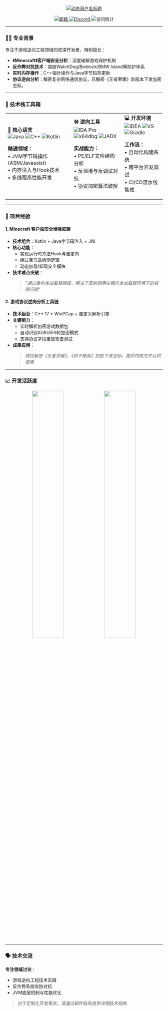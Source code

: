 <div align="center">
  <a href="https://git.io/typing-svg">
    <img src="https://readme-typing-svg.demolab.com?font=Bitcount+Grid+Double&weight=600&size=40&pause=1000&color=000000&multiline=true&width=500&lines=Xline1337;From+SkidVision" alt="动态用户名标题">
  </a>
  
  <p>
    <a href="mailto:illusionhclite@outlook.com">
      <img src="https://img.shields.io/badge/Outlook-0078D4?logo=microsoft-outlook&logoColor=white" alt="邮箱">
    </a>
    <a href="https://discord.com/users/v0lsa">
      <img src="https://img.shields.io/badge/Discord-v0lsa-%237289DA?logo=discord" alt="Discord">
    </a>
    <img src="https://visitor-badge.glitch.me/badge?page_id=Xline1337" alt="访问统计"> 
  </p>
</div>

---

### 🧙‍♂️ 专业背景
专注于游戏逆向工程领域的资深开发者，特别擅长：
- **《Minecraft》客户端安全分析**：深度破解游戏保护机制
- **反作弊对抗技术**：突破WatchDog/Bedrock/BMW Island等防护体系
- **实时内存操作**：C++指针操作与Java字节码热更新
- **协议逆向分析**：解密复杂网络通信协议，已解密《王者荣耀》新版本下发加密坐标。

---

### 🧰 **技术栈工具箱**
<table align="center">
  <tr>
    <td>
      <strong>🔧 核心语言</strong><br>
      <img src="https://img.shields.io/badge/Java-ED8B00?logo=openjdk&logoColor=white" alt="Java">
      <img src="https://img.shields.io/badge/C%2B%2B-00599C?logo=c%2B%2B&logoColor=white" alt="C++">
      <img src="https://img.shields.io/badge/Kotlin-7F52FF?logo=kotlin&logoColor=white" alt="Kotlin">
      <p><strong>精通领域：</strong><br>• JVM字节码操作(ASM/Javassist)<br>• 内存注入与Hook技术<br>• 多线程高性能开发</p>
    </td>
    <td>
      <strong>🛠️ 逆向工具</strong><br>
      <img src="https://img.shields.io/badge/IDA_Pro-000000?logo=hex-rays" alt="IDA Pro">
      <img src="https://img.shields.io/badge/x64dbg-47848F?logo=windows-terminal" alt="x64dbg">
      <img src="https://img.shields.io/badge/JADX-3DDC84?logo=android" alt="JADX">
      <p><strong>实战能力：</strong><br>• PE/ELF文件结构分析<br>• 反混淆与反调试对抗<br>• 协议加密算法破解</p>
    </td>
    <td>
      <strong>💻 开发环境</strong><br>
      <img src="https://img.shields.io/badge/IntelliJ_IDEA-000000?logo=intellij-idea&logoColor=white" alt="IDEA">
      <img src="https://img.shields.io/badge/Visual_Studio-5C2D91?logo=visual-studio&logoColor=white" alt="VS">
      <img src="https://img.shields.io/badge/Gradle-02303A?logo=gradle&logoColor=white" alt="Gradle">
      <p><strong>工作流：</strong><br>• 自动化构建系统<br>• 跨平台开发调试<br>• CI/CD流水线集成</p>
    </td>
  </tr>
</table>

---

### 💼 项目经验
#### 1. Minecraft 客户端安全增强框架
- **技术组合**：Kotlin + Java字节码注入 + JNI
- **核心功能**：
  - 实现运行时方法Hook与重定向
  - 绕过宝马岛检测逻辑
  - 动态加载/卸载安全模块
- **技术难点突破**：
  > _"通过重构类加载器层级，解决了反射调用在强化类加载器环境下的权限问题"_ 

#### 2. 游戏协议逆向分析工具链
- **技术组合**：C++ 17 + WinPCap + 自定义解析引擎
- **关键能力**：
  - 实时解析加密游戏数据包
  - 自动识别XOR/AES轮加密模式
  - 支持协议字段重放攻击测试
- **成果应用**：
  > _成功解密《王者荣耀》，《和平精英》加密下发坐标，提供内核文件以供使用_

---

### 📈 **开发活跃度**
<div align="center">
  <img src="https://github-readme-stats.vercel.app/api?username=Xline1337&show_icons=true&theme=radical&border_radius=10" width="45%">
  <img src="https://github-readme-stats.vercel.app/api/top-langs/?username=Xline1337&layout=compact&theme=radical&hide=html,css&border_radius=10" width="45%">
</div>

---

### 🗣️ 技术交流
**专注领域讨论**：
- 游戏逆向工程技术实践
- 反作弊系统攻防对抗
- JVM底层机制与性能优化

> 对于定制化开发需求，请通过邮件联系提供详细技术规格

